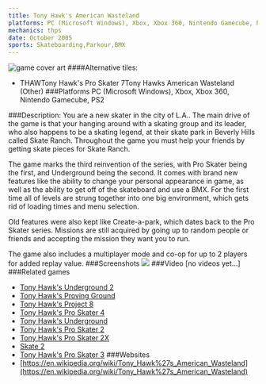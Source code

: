 ```yaml
---
title: Tony Hawk's American Wasteland
platforms: PC (Microsoft Windows), Xbox, Xbox 360, Nintendo Gamecube, PS2
mechanics: thps
date: October 2005
sports: Skateboarding,Parkour,BMX
---
```

![game cover art](//images.igdb.com/igdb/image/upload/t_cover_big/pys7dln1gif4xrcsw34g.jpg "Logo Title Text 1")
####Alternative tiles:
* THAWTony Hawk's Pro Skater 7Tony Hawks American Wasteland (Other)
###Platforms
PC (Microsoft Windows), Xbox, Xbox 360, Nintendo Gamecube, PS2

###Description:
You are a new skater in the city of L.A.. The main drive of the game is that your hanging around with a skating group and its leader, who also happens to be a skating legend, at their skate park in Beverly Hills called Skate Ranch. Throughout the game you must help your friends by getting skate pieces for Skate Ranch. 
 
The game marks the third reinvention of the series, with Pro Skater being the first, and Underground being the second. It comes with brand new features like the ability to change your personal appearance in game, as well as the ability to get off of the skateboard and use a BMX. For the first time all of levels are strung together into one big environment, which gets rid of loading times and menu selection. 
 
Old features were also kept like Create-a-park, which dates back to the Pro Skater series. Missions are still acquired by going up to random people or friends and accepting the mission they want you to run. 
 
The game also includes a multiplayer mode and co-op for up to 2 players for added replay value.
###Screenshots
<a target="_blank" rel="noopener noreferrer" href="//images.igdb.com/igdb/image/upload/t_cover_big/mbq73k6cy2pdbgwcsq9r.jpg"><img src="//images.igdb.com/igdb/image/upload/t_thumb/mbq73k6cy2pdbgwcsq9r.jpg"/></a>
###Video
[no videos yet...]
###Related games
* [Tony Hawk's Underground 2](/games/tony-hawk-s-underground-2-2699/)
* [Tony Hawk's Proving Ground](/games/tony-hawk-s-proving-ground-2700/)
* [Tony Hawk's Project 8](/games/tony-hawk-s-project-8-6204/)
* [Tony Hawk's Pro Skater 4](/games/tony-hawk-s-pro-skater-4-915/)
* [Tony Hawk's Underground](/games/tony-hawk-s-underground-2698/)
* [Tony Hawk's Pro Skater 2](/games/tony-hawk-s-pro-skater-2-913/)
* [Tony Hawk's Pro Skater 2X](/games/tony-hawks-pro-skater-2x-47325/)
* [Skate 2](/games/skate-2-2586/)
* [Tony Hawk's Pro Skater 3](/games/tony-hawk-s-pro-skater-3-914/)
###Websites
* [https://en.wikipedia.org/wiki/Tony_Hawk%27s_American_Wasteland](https://en.wikipedia.org/wiki/Tony_Hawk%27s_American_Wasteland)
